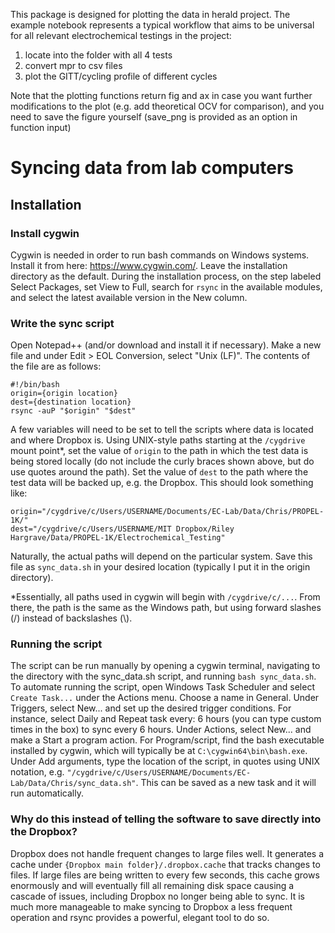 This package is designed for plotting the data in herald project.
The example notebook represents a typical workflow that aims to be universal for all relevant electrochemical testings in the project:
1. locate into the folder with all 4 tests
2. convert mpr to csv files
3. plot the GITT/cycling profile of different cycles

Note that the plotting functions return fig and ax in case you want further modifications to the plot (e.g. add theoretical OCV for comparison), and you need to save the figure yourself (save_png is provided as an option in function input)

# Syncing data from lab computers
## Installation
### Install cygwin 
Cygwin is needed in order to run bash commands on Windows systems. Install it from here: https://www.cygwin.com/. Leave the installation directory as the default. During the installation process, on the step labeled Select Packages, set View to Full, search for `rsync` in the available modules, and select the latest available version in the New column.

### Write the sync script
Open Notepad++ (and/or download and install it if necessary). Make a new file and under Edit > EOL Conversion, select "Unix (LF)".
The contents of the file are as follows:

    #!/bin/bash
    origin={origin location}
    dest={destination location}
    rsync -auP "$origin" "$dest"

A few variables will need to be set to tell the scripts where data is located and where Dropbox is. Using UNIX-style paths starting at the `/cygdrive` mount point*, set the value of `origin` to the path in which the test data is being stored locally (do not include the curly braces shown above, but do use quotes around the path). Set the value of `dest` to the path where the test data will be backed up, e.g. the Dropbox. This should look something like:
    
    origin="/cygdrive/c/Users/USERNAME/Documents/EC-Lab/Data/Chris/PROPEL-1K/"
    dest="/cygdrive/c/Users/USERNAME/MIT Dropbox/Riley Hargrave/Data/PROPEL-1K/Electrochemical_Testing"

Naturally, the actual paths will depend on the particular system. Save this file as `sync_data.sh` in your desired location (typically I put it in the origin directory).

*Essentially, all paths used in cygwin will begin with `/cygdrive/c/...`. From there, the path is the same as the Windows path, but using forward slashes (/) instead of backslashes (\\).

### Running the script
The script can be run manually by opening a cygwin terminal, navigating to the directory with the sync_data.sh script, and running `bash sync_data.sh`. To automate running the script, open Windows Task Scheduler and select `Create Task...` under the Actions menu. Choose a name in General. Under Triggers, select New... and set up the desired trigger conditions. For instance, select Daily and Repeat task every: 6 hours (you can type custom times in the box) to sync every 6 hours. Under Actions, select New... and make a Start a program action. For Program/script, find the bash executable installed by cygwin, which will typically be at `C:\cygwin64\bin\bash.exe`. Under Add arguments, type the location of the script, in quotes using UNIX notation, e.g. `"/cygdrive/c/Users/USERNAME/Documents/EC-Lab/Data/Chris/sync_data.sh"`. This can be saved as a new task and it will run automatically.

### Why do this instead of telling the software to save directly into the Dropbox?
Dropbox does not handle frequent changes to large files well. It generates a cache under `{Dropbox main folder}/.dropbox.cache` that tracks changes to files. If large files are being written to every few seconds, this cache grows enormously and will eventually fill all remaining disk space causing a cascade of issues, including Dropbox no longer being able to sync. It is much more manageable to make syncing to Dropbox a less frequent operation and rsync provides a powerful, elegant tool to do so.